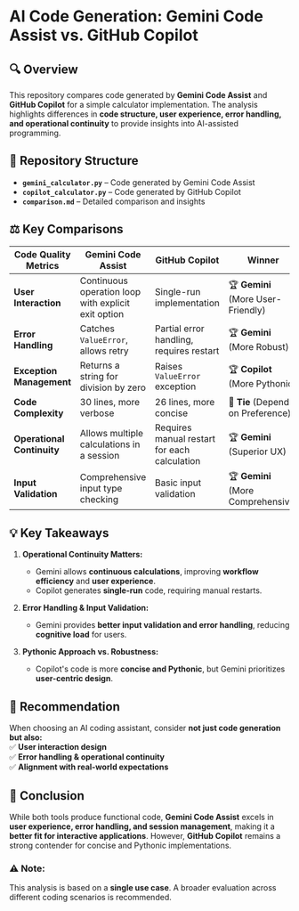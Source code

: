 # **AI Code Generation: Gemini Code Assist vs. GitHub Copilot**  

## **🔍 Overview**  
This repository compares code generated by **Gemini Code Assist** and **GitHub Copilot** for a simple calculator implementation. The analysis highlights differences in **code structure, user experience, error handling, and operational continuity** to provide insights into AI-assisted programming.  

## **📂 Repository Structure**  
- **`gemini_calculator.py`** – Code generated by Gemini Code Assist  
- **`copilot_calculator.py`** – Code generated by GitHub Copilot  
- **`comparison.md`** – Detailed comparison and insights  

## **⚖️ Key Comparisons**  

| **Code Quality Metrics** | **Gemini Code Assist** | **GitHub Copilot** | **Winner** |
|--------------------------|-----------------------|--------------------|------------|
| **User Interaction** | Continuous operation loop with explicit exit option | Single-run implementation | 🏆 **Gemini** (More User-Friendly) |
| **Error Handling** | Catches `ValueError`, allows retry | Partial error handling, requires restart | 🏆 **Gemini** (More Robust) |
| **Exception Management** | Returns a string for division by zero | Raises `ValueError` exception | 🏆 **Copilot** (More Pythonic) |
| **Code Complexity** | 30 lines, more verbose | 26 lines, more concise | 🤝 **Tie** (Depends on Preference) |
| **Operational Continuity** | Allows multiple calculations in a session | Requires manual restart for each calculation | 🏆 **Gemini** (Superior UX) |
| **Input Validation** | Comprehensive input type checking | Basic input validation | 🏆 **Gemini** (More Comprehensive) |

## **💡 Key Takeaways**  
1. **Operational Continuity Matters:**  
   - Gemini allows **continuous calculations**, improving **workflow efficiency** and **user experience**.  
   - Copilot generates **single-run** code, requiring manual restarts.  

2. **Error Handling & Input Validation:**  
   - Gemini provides **better input validation and error handling**, reducing **cognitive load** for users.  

3. **Pythonic Approach vs. Robustness:**  
   - Copilot's code is more **concise and Pythonic**, but Gemini prioritizes **user-centric design**.  

## **📌 Recommendation**  
When choosing an AI coding assistant, consider **not just code generation but also:**  
✅ **User interaction design**  
✅ **Error handling & operational continuity**  
✅ **Alignment with real-world expectations**  

## **📢 Conclusion**  
While both tools produce functional code, **Gemini Code Assist** excels in **user experience, error handling, and session management**, making it a **better fit for interactive applications**. However, **GitHub Copilot** remains a strong contender for concise and Pythonic implementations.  

### **⚠️ Note:**  
This analysis is based on a **single use case**. A broader evaluation across different coding scenarios is recommended.  
